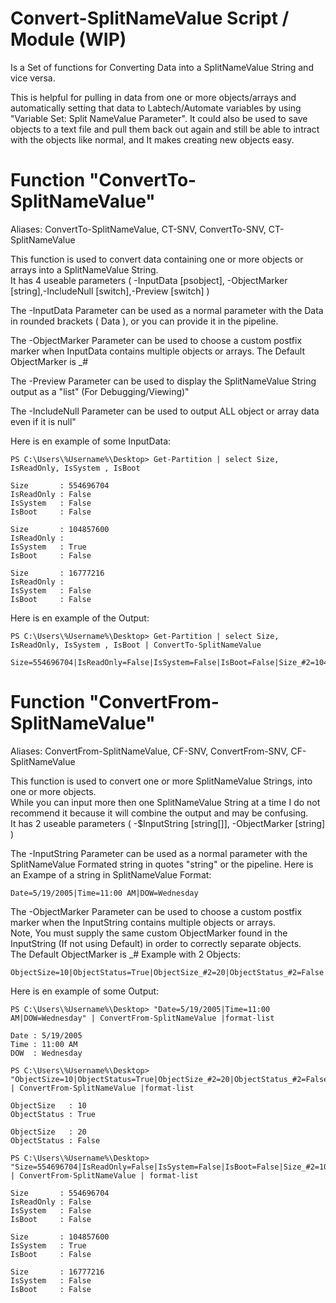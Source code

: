 # Convert-SplitNameValue Script / Module (WIP)
Is a Set of functions for Converting Data into a SplitNameValue String and vice versa. 

This is helpful for pulling in data from one or more objects/arrays and automatically setting that data to Labtech/Automate variables by using "Variable Set: Split NameValue Parameter". It could also be used to save objects to a text file and pull them back out again and still be able to intract with the objects like normal, and It makes creating new objects easy.

# Function "ConvertTo-SplitNameValue"
Aliases: ConvertTo-SplitNameValue, CT-SNV, ConvertTo-SNV, CT-SplitNameValue <br />

This function is used to convert data containing one or more objects or arrays into a SplitNameValue String.<br />
It has 4 useable parameters ( -InputData [psobject], -ObjectMarker [string],-IncludeNull [switch],-Preview [switch] )

The -InputData Parameter can be used as a normal parameter with the Data in rounded brackets ( Data ), or you can provide it in the pipeline.

The -ObjectMarker Parameter can be used to choose a custom postfix marker when InputData contains multiple objects or arrays. The Default ObjectMarker is &lowbar;#

The -Preview Parameter can be used to display the SplitNameValue String output as a "list" (For Debugging/Viewing)"

The -IncludeNull Parameter can be used to output ALL object or array data even if it is null"

Here is en example of some InputData:
```
PS C:\Users\%Username%\Desktop> Get-Partition | select Size, IsReadOnly, IsSystem , IsBoot

Size       : 554696704
IsReadOnly : False
IsSystem   : False
IsBoot     : False

Size       : 104857600
IsReadOnly : 
IsSystem   : True
IsBoot     : False

Size       : 16777216
IsReadOnly : 
IsSystem   : False
IsBoot     : False

```
Here is en example of the Output:
```
PS C:\Users\%Username%\Desktop> Get-Partition | select Size, IsReadOnly, IsSystem , IsBoot | ConvertTo-SplitNameValue

Size=554696704|IsReadOnly=False|IsSystem=False|IsBoot=False|Size_#2=104857600|IsSystem_#2=True|IsBoot_#2=False|Size_#3=16777216|IsSystem_#3=False|IsBoot_#3=False

```

# Function "ConvertFrom-SplitNameValue"
Aliases: ConvertFrom-SplitNameValue, CF-SNV, ConvertFrom-SNV, CF-SplitNameValue <br />

This function is used to convert one or more SplitNameValue Strings, into one or more objects.<br />
While you can input more then one SplitNameValue String at a time I do not recommend it because it will combine the output and may be confusing.<br />
It has 2 useable parameters ( -$InputString [string[]], -ObjectMarker [string] )

The -InputString Parameter can be used as a normal parameter with the SplitNameValue Formated string in quotes "string" or the pipeline.
Here is an Exampe of a string in SplitNameValue Format: 
```
Date=5/19/2005|Time=11:00 AM|DOW=Wednesday
```
The -ObjectMarker Parameter can be used to choose a custom postfix marker when the InputString contains multiple objects or arrays.<br />
Note, You must supply the same custom ObjectMarker found in the InputString (If not using Default) in order to correctly separate objects.<br />
The Default ObjectMarker is &lowbar;# Example with 2 Objects: 
```
ObjectSize=10|ObjectStatus=True|ObjectSize_#2=20|ObjectStatus_#2=False
```
Here is en example of some Output:

```
PS C:\Users\%Username%\Desktop> "Date=5/19/2005|Time=11:00 AM|DOW=Wednesday" | ConvertFrom-SplitNameValue |format-list

Date : 5/19/2005
Time : 11:00 AM
DOW  : Wednesday

PS C:\Users\%Username%\Desktop> "ObjectSize=10|ObjectStatus=True|ObjectSize_#2=20|ObjectStatus_#2=False" | ConvertFrom-SplitNameValue |format-list

ObjectSize   : 10
ObjectStatus : True

ObjectSize   : 20
ObjectStatus : False

PS C:\Users\%Username%\Desktop> "Size=554696704|IsReadOnly=False|IsSystem=False|IsBoot=False|Size_#2=104857600|IsSystem_#2=True|IsBoot_#2=False|Size_#3=16777216|IsSystem_#3=False|IsBoot_#3=False" | ConvertFrom-SplitNameValue | format-list

Size       : 554696704
IsReadOnly : False
IsSystem   : False
IsBoot     : False

Size       : 104857600
IsSystem   : True
IsBoot     : False
           
Size       : 16777216
IsSystem   : False
IsBoot     : False

```
